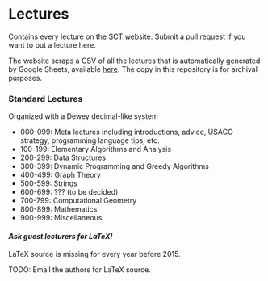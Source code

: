 # Lectures

Contains every lecture on the [SCT website](https://activities.tjhsst.edu/sct/).
Submit a pull request if you want to put a lecture here.

The website scraps a CSV of all the lectures that is automatically generated
by Google Sheets, available
[here](https://docs.google.com/spreadsheets/d/1RH4JnXZZaV78hEnzDC_LRxR5wAsy7qhmTMJzpy8yoy8/pub?gid=0&single=true&output=csv).
The copy in this repository is for archival purposes.

### Standard Lectures
Organized with a Dewey decimal-like system
- 000-099: Meta lectures including introductions, advice, USACO strategy,
programming language tips, etc.
- 100-199: Elementary Algorithms and Analysis
- 200-299: Data Structures
- 300-399: Dynamic Programming and Greedy Algorithms
- 400-499: Graph Theory
- 500-599: Strings
- 600-699: ??? (to be decided) 
- 700-799: Computational Geometry
- 800-899: Mathematics 
- 900-999: Miscellaneous

####  _Ask guest lecturers for LaTeX!_

LaTeX source is missing for every year before 2015.

TODO: Email the authors for LaTeX source.

